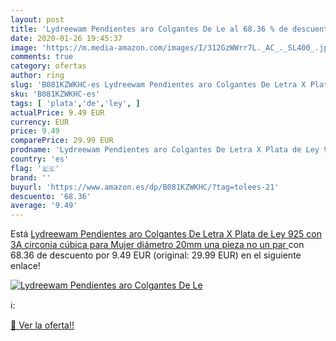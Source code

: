 ```yaml
---
layout: post
title: 'Lydreewam Pendientes aro Colgantes De Le al 68.36 % de descuento'
date: 2020-01-26 19:45:37
image: 'https://m.media-amazon.com/images/I/312GzWWrr7L._AC_._SL400_.jpg'
comments: true
category: ofertas
author: ring
slug: 'B081KZWKHC-es Lydreewam Pendientes aro Colgantes De Letra X Plata de Ley...'
sku: 'B081KZWKHC-es'
tags: [ 'plata','de','ley', ]
actualPrice: 9.49 EUR
currency: EUR
price: 9.49
comparePrice: 29.99 EUR
prodname: 'Lydreewam Pendientes aro Colgantes De Letra X Plata de Ley 925 con 3A circonia cúbica para Mujer  diámetro 20mm  una pieza  no un par '
country: 'es'
flag: '🇪🇸'
brand: ''
buyurl: 'https://www.amazon.es/dp/B081KZWKHC/?tag=tolees-21'
descuento: '68.36'
average: '9.49'
---
```


Está [Lydreewam Pendientes aro Colgantes De Letra X Plata de Ley 925 con 3A circonia cúbica para Mujer  diámetro 20mm  una pieza  no un par ](https://www.amazon.es/dp/B081KZWKHC/?tag=tolees-21) con 68.36 de descuento por 9.49 EUR (original: 29.99 EUR) en el siguiente enlace!

[![Lydreewam Pendientes aro Colgantes De Le](https://m.media-amazon.com/images/I/312GzWWrr7L._AC_._SL400_.jpg)](https://www.amazon.es/dp/B081KZWKHC/?tag=tolees-21)

ℹ️:


[🛒 Ver la oferta!!](https://www.amazon.es/dp/B081KZWKHC/?tag=tolees-21)
